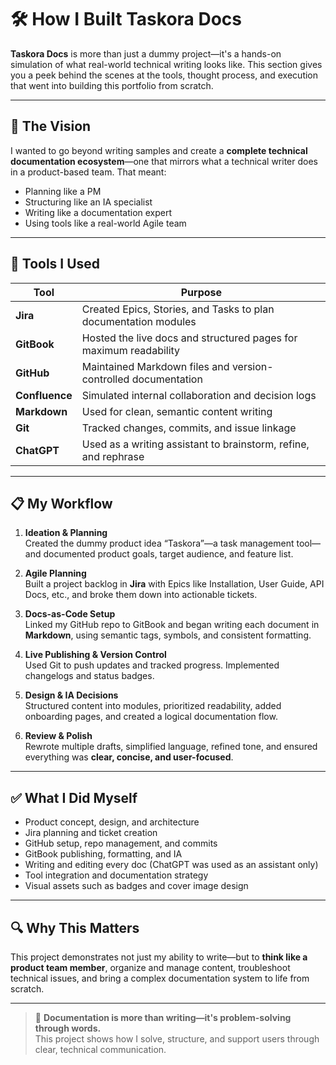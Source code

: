 # 🛠️ How I Built Taskora Docs

**Taskora Docs** is more than just a dummy project—it's a hands-on simulation of what real-world technical writing looks like. This section gives you a peek behind the scenes at the tools, thought process, and execution that went into building this portfolio from scratch.

---

## 💭 The Vision

I wanted to go beyond writing samples and create a **complete technical documentation ecosystem**—one that mirrors what a technical writer does in a product-based team. That meant:

- Planning like a PM  
- Structuring like an IA specialist  
- Writing like a documentation expert  
- Using tools like a real-world Agile team  

---

## 🧰 Tools I Used

| Tool       | Purpose                                                        |
|------------|----------------------------------------------------------------|
| **Jira**   | Created Epics, Stories, and Tasks to plan documentation modules |
| **GitBook**| Hosted the live docs and structured pages for maximum readability |
| **GitHub** | Maintained Markdown files and version-controlled documentation  |
| **Confluence** | Simulated internal collaboration and decision logs         |
| **Markdown** | Used for clean, semantic content writing                    |
| **Git**    | Tracked changes, commits, and issue linkage                   |
| **ChatGPT**| Used as a writing assistant to brainstorm, refine, and rephrase |

---

## 📋 My Workflow

1. **Ideation & Planning**  
   Created the dummy product idea “Taskora”—a task management tool—and documented product goals, target audience, and feature list.

2. **Agile Planning**  
   Built a project backlog in **Jira** with Epics like Installation, User Guide, API Docs, etc., and broke them down into actionable tickets.

3. **Docs-as-Code Setup**  
   Linked my GitHub repo to GitBook and began writing each document in **Markdown**, using semantic tags, symbols, and consistent formatting.

4. **Live Publishing & Version Control**  
   Used Git to push updates and tracked progress. Implemented changelogs and status badges.

5. **Design & IA Decisions**  
   Structured content into modules, prioritized readability, added onboarding pages, and created a logical documentation flow.

6. **Review & Polish**  
   Rewrote multiple drafts, simplified language, refined tone, and ensured everything was **clear, concise, and user-focused**.

---

## ✅ What I Did Myself

- Product concept, design, and architecture  
- Jira planning and ticket creation  
- GitHub setup, repo management, and commits  
- GitBook publishing, formatting, and IA  
- Writing and editing every doc (ChatGPT was used as an assistant only)  
- Tool integration and documentation strategy  
- Visual assets such as badges and cover image design  

---

## 🔍 Why This Matters

This project demonstrates not just my ability to write—but to **think like a product team member**, organize and manage content, troubleshoot technical issues, and bring a complex documentation system to life from scratch.

---

> 🧠 **Documentation is more than writing—it's problem-solving through words.**  
> This project shows how I solve, structure, and support users through clear, technical communication.

